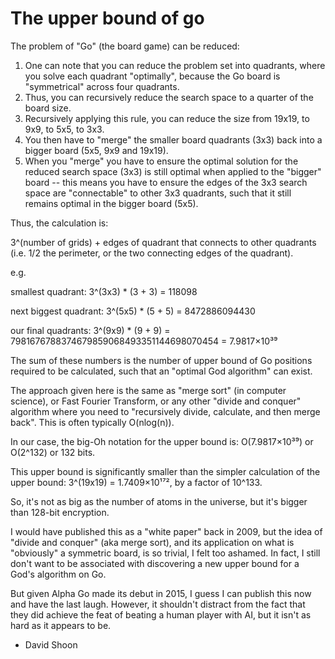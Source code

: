 # The upper bound of go

The problem of "Go" (the board game) can be reduced:

1. One can note that you can reduce the problem set into quadrants, where you solve each quadrant "optimally", because the Go board is "symmetrical" across four quadrants.
2. Thus, you can recursively reduce the search space to a quarter of the board size.
3. Recursively applying this rule, you can reduce the size from 19x19, to 9x9, to 5x5, to 3x3.
4. You then have to "merge" the smaller board quadrants (3x3) back into a bigger board (5x5, 9x9 and 19x19). 
5. When you "merge" you have to ensure the optimal solution for the reduced search space (3x3) is still optimal when applied to the "bigger" board -- this means you have to ensure the edges of the 3x3 search space are "connectable" to other 3x3 quadrants, such that it still remains optimal in the bigger board (5x5).

Thus, the calculation is:

3^(number of grids) + edges of quadrant that connects to other quadrants (i.e. 1/2 the perimeter, or the two connecting edges of the quadrant).

e.g.

smallest quadrant: 3^(3x3) * (3 + 3) = 118098

next biggest quadrant: 3^(5x5) * (5 + 5) = 8472886094430

our final quadrants: 3^(9x9) * (9 + 9) = 7981676788374679859068493351144698070454 = 7.9817×10³⁹

The sum of these numbers is the number of upper bound of Go positions required to be calculated, such that an "optimal God algorithm" can exist.

The approach given here is the same as "merge sort" (in computer science), or Fast Fourier Transform, or any other "divide and conquer" algorithm where you need to "recursively divide, calculate, and then merge back". This is often typically O(nlog(n)).

In our case, the big-Oh notation for the upper bound is: O(7.9817×10³⁹) or O(2^132) or 132 bits.

This upper bound is significantly smaller than the simpler calculation of the upper bound: 3^(19x19) = 1.7409×10¹⁷², by a factor of 10^133.

So, it's not as big as the number of atoms in the universe, but it's bigger than 128-bit encryption.

I would have published this as a "white paper" back in 2009, but the idea of "divide and conquer" (aka merge sort), and its application on what is "obviously" a symmetric board, is so trivial, I felt too ashamed. In fact, I still don't want to be associated with discovering a new upper bound for a God's algorithm on Go.

But given Alpha Go made its debut in 2015, I guess I can publish this now and have the last laugh. However, it shouldn't distract from the fact that they did achieve the feat of beating a human player with AI, but it isn't as hard as it appears to be.

- David Shoon
